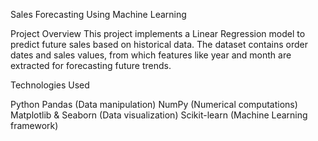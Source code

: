 Sales Forecasting Using Machine Learning

Project Overview
This project implements a Linear Regression model to predict future sales based on historical data. The dataset contains order dates and sales values, from which features like year and month are extracted for forecasting future trends.

Technologies Used

Python
Pandas (Data manipulation)
NumPy (Numerical computations)
Matplotlib & Seaborn (Data visualization)
Scikit-learn (Machine Learning framework)
